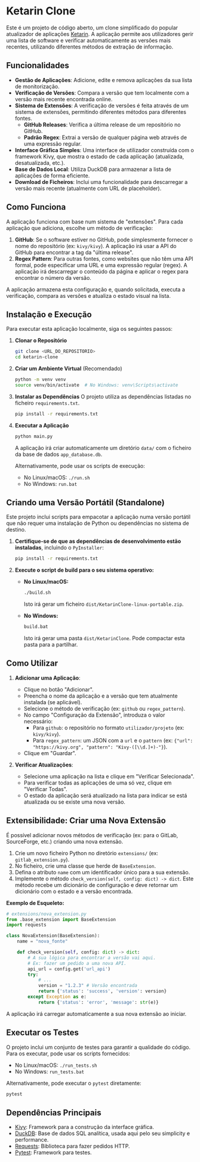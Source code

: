 # Ketarin Clone

Este é um projeto de código aberto, um clone simplificado do popular atualizador de aplicações [Ketarin](http://ketarin.org/). A aplicação permite aos utilizadores gerir uma lista de software e verificar automaticamente as versões mais recentes, utilizando diferentes métodos de extração de informação.

## Funcionalidades

- **Gestão de Aplicações**: Adicione, edite e remova aplicações da sua lista de monitorização.
- **Verificação de Versões**: Compara a versão que tem localmente com a versão mais recente encontrada online.
- **Sistema de Extensões**: A verificação de versões é feita através de um sistema de extensões, permitindo diferentes métodos para diferentes fontes.
  - **GitHub Releases**: Verifica a última release de um repositório no GitHub.
  - **Padrão Regex**: Extrai a versão de qualquer página web através de uma expressão regular.
- **Interface Gráfica Simples**: Uma interface de utilizador construída com o framework Kivy, que mostra o estado de cada aplicação (atualizada, desatualizada, etc.).
- **Base de Dados Local**: Utiliza DuckDB para armazenar a lista de aplicações de forma eficiente.
- **Download de Ficheiros**: Inclui uma funcionalidade para descarregar a versão mais recente (atualmente com URL de placeholder).

## Como Funciona

A aplicação funciona com base num sistema de "extensões". Para cada aplicação que adiciona, escolhe um método de verificação:

1.  **GitHub**: Se o software estiver no GitHub, pode simplesmente fornecer o nome do repositório (ex: `kivy/kivy`). A aplicação irá usar a API do GitHub para encontrar a tag da "última release".
2.  **Regex Pattern**: Para outras fontes, como websites que não têm uma API formal, pode especificar uma URL e uma expressão regular (regex). A aplicação irá descarregar o conteúdo da página e aplicar o regex para encontrar o número da versão.

A aplicação armazena esta configuração e, quando solicitada, executa a verificação, compara as versões e atualiza o estado visual na lista.

## Instalação e Execução

Para executar esta aplicação localmente, siga os seguintes passos:

1.  **Clonar o Repositório**
    ```bash
    git clone <URL_DO_REPOSITORIO>
    cd ketarin-clone
    ```

2.  **Criar um Ambiente Virtual** (Recomendado)
    ```bash
    python -m venv venv
    source venv/bin/activate  # No Windows: venv\Scripts\activate
    ```

3.  **Instalar as Dependências**
    O projeto utiliza as dependências listadas no ficheiro `requirements.txt`.
    ```bash
    pip install -r requirements.txt
    ```

4.  **Executar a Aplicação**
    ```bash
    python main.py
    ```
    A aplicação irá criar automaticamente um diretório `data/` com o ficheiro da base de dados `app_database.db`.

    Alternativamente, pode usar os scripts de execução:
    - No Linux/macOS: `./run.sh`
    - No Windows: `run.bat`

## Criando uma Versão Portátil (Standalone)

Este projeto inclui scripts para empacotar a aplicação numa versão portátil que não requer uma instalação de Python ou dependências no sistema de destino.

1.  **Certifique-se de que as dependências de desenvolvimento estão instaladas**, incluindo o `PyInstaller`:
    ```bash
    pip install -r requirements.txt
    ```

2.  **Execute o script de build para o seu sistema operativo:**
    - **No Linux/macOS:**
      ```bash
      ./build.sh
      ```
      Isto irá gerar um ficheiro `dist/KetarinClone-linux-portable.zip`.

    - **No Windows:**
      ```bat
      build.bat
      ```
      Isto irá gerar uma pasta `dist/KetarinClone`. Pode compactar esta pasta para a partilhar.

## Como Utilizar

1.  **Adicionar uma Aplicação**:
    - Clique no botão "Adicionar".
    - Preencha o nome da aplicação e a versão que tem atualmente instalada (se aplicável).
    - Selecione o método de verificação (ex: `github` ou `regex_pattern`).
    - No campo "Configuração da Extensão", introduza o valor necessário:
        - Para `github`: o repositório no formato `utilizador/projeto` (ex: `kivy/kivy`).
        - Para `regex_pattern`: um JSON com a `url` e o `pattern` (ex: `{"url": "https://kivy.org", "pattern": "Kivy-([\\d.]+)-"}`).
    - Clique em "Guardar".

2.  **Verificar Atualizações**:
    - Selecione uma aplicação na lista e clique em "Verificar Selecionada".
    - Para verificar todas as aplicações de uma só vez, clique em "Verificar Todas".
    - O estado da aplicação será atualizado na lista para indicar se está atualizada ou se existe uma nova versão.

## Extensibilidade: Criar uma Nova Extensão

É possível adicionar novos métodos de verificação (ex: para o GitLab, SourceForge, etc.) criando uma nova extensão.

1.  Crie um novo ficheiro Python no diretório `extensions/` (ex: `gitlab_extension.py`).
2.  No ficheiro, crie uma classe que herde de `BaseExtension`.
3.  Defina o atributo `name` com um identificador único para a sua extensão.
4.  Implemente o método `check_version(self, config: dict) -> dict`. Este método recebe um dicionário de configuração e deve retornar um dicionário com o estado e a versão encontrada.

**Exemplo de Esqueleto:**
```python
# extensions/nova_extension.py
from .base_extension import BaseExtension
import requests

class NovaExtension(BaseExtension):
    name = "nova_fonte"

    def check_version(self, config: dict) -> dict:
        # A sua lógica para encontrar a versão vai aqui.
        # Ex: fazer um pedido a uma nova API.
        api_url = config.get('url_api')
        try:
            # ...
            version = "1.2.3" # Versão encontrada
            return {'status': 'success', 'version': version}
        except Exception as e:
            return {'status': 'error', 'message': str(e)}
```
A aplicação irá carregar automaticamente a sua nova extensão ao iniciar.

## Executar os Testes

O projeto inclui um conjunto de testes para garantir a qualidade do código. Para os executar, pode usar os scripts fornecidos:

- No Linux/macOS: `./run_tests.sh`
- No Windows: `run_tests.bat`

Alternativamente, pode executar o `pytest` diretamente:
```bash
pytest
```

## Dependências Principais

- [Kivy](https://kivy.org/): Framework para a construção da interface gráfica.
- [DuckDB](https://duckdb.org/): Base de dados SQL analítica, usada aqui pelo seu simplicity e performance.
- [Requests](https://requests.readthedocs.io/): Biblioteca para fazer pedidos HTTP.
- [Pytest](https://docs.pytest.org/): Framework para testes.
